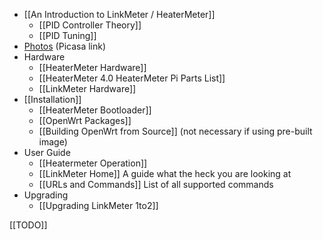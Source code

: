 * [[An Introduction to LinkMeter / HeaterMeter]]
    * [[PID Controller Theory]]
    * [[PID Tuning]]
* [Photos](https://picasaweb.google.com/capnbry/HeaterMeter) (Picasa link)
* Hardware
    * [[HeaterMeter Hardware]]
    * [[HeaterMeter 4.0   HeaterMeter Pi Parts List]]
    * [[LinkMeter Hardware]] 
* [[Installation]]
    * [[HeaterMeter Bootloader]]
    * [[OpenWrt Packages]]
    * [[Building OpenWrt from Source]] (not necessary if using pre-built image)
* User Guide
    * [[Heatermeter Operation]]
    * [[LinkMeter Home]] A guide what the heck you are looking at
    * [[URLs and Commands]] List of all supported commands
* Upgrading
    * [[Upgrading LinkMeter 1to2]]

[[TODO]]
